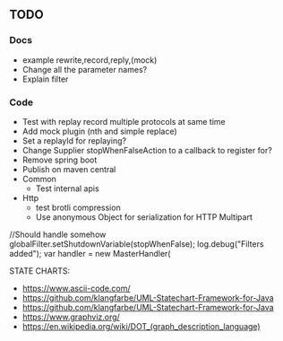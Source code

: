 ## TODO

### Docs

* example rewrite,record,reply,(mock)
* Change all the parameter names?
* Explain filter

### Code

* Test with replay record multiple protocols at same time
* Add mock plugin (nth and simple replace)
* Set a replayId for replaying?
* Change Supplier<Boolean> stopWhenFalseAction to a callback to register for?
* Remove spring boot
* Publish on maven central
* Common
    * Test internal apis
* Http
    * test brotli compression
    * Use anonymous Object for serialization for HTTP Multipart

//Should handle somehow
globalFilter.setShutdownVariable(stopWhenFalse);
log.debug("Filters added");
var handler = new MasterHandler(

STATE CHARTS:

* https://www.ascii-code.com/
* https://github.com/klangfarbe/UML-Statechart-Framework-for-Java
* https://github.com/klangfarbe/UML-Statechart-Framework-for-Java
* https://www.graphviz.org/
* https://en.wikipedia.org/wiki/DOT_(graph_description_language)